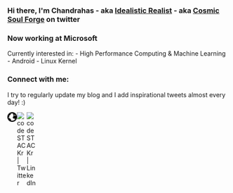 ### Hi there, I'm Chandrahas - aka [Idealistic Realist][website] - aka [Cosmic Soul Forge][twitter] on twitter

### Now working at Microsoft
Currently interested in:
    - High Performance Computing & Machine Learning
    - Android
    - Linux Kernel

### Connect with me:

I try to regularly update my blog and I add inspirational tweets almost every day! :)

[<img align="left" alt="codeSTACKr.com" width="22px" src="https://raw.githubusercontent.com/iconic/open-iconic/master/svg/globe.svg" />][website]

[<img align="left" alt="codeSTACKr | Twitter" width="22px" src="https://cdn.jsdelivr.net/npm/simple-icons@v3/icons/twitter.svg" />][twitter]
[<img align="left" alt="codeSTACKr | LinkedIn" width="22px" src="https://cdn.jsdelivr.net/npm/simple-icons@v3/icons/linkedin.svg" />][linkedin]


[website]: https://exorust.github.io/
[twitter]: https://twitter.com/cosmicsoulforge
[linkedin]: https://www.linkedin.com/in/chandrahas-aroori/